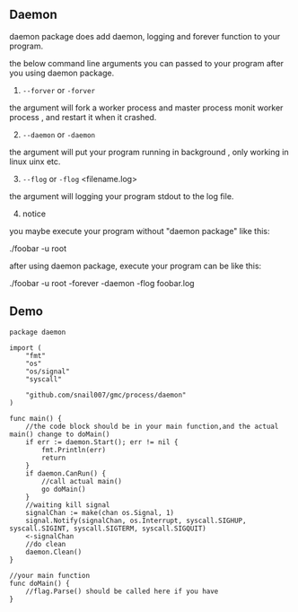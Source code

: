## Daemon 

daemon package does add daemon, logging and forever function to your program.

the below command line arguments you can passed to your program after you using daemon package.

1. `--forver` or `-forver`

the argument will fork a worker process and master process monit worker process , and restart it when it crashed.

2. `--daemon` or `-daemon`

the argument will put your program running in background , only working in linux uinx etc.

3. `--flog` or `-flog` <filename.log>

the argument will logging your program stdout to the log file.

4. notice

you maybe execute your program without "daemon package" like this:

./foobar -u root

after using daemon package, execute your program can be like this:

./foobar -u root -forever -daemon -flog foobar.log

## Demo

```golang
package daemon

import (
	"fmt"
	"os"
	"os/signal"
	"syscall"

	"github.com/snail007/gmc/process/daemon"
)

func main() {
	//the code block should be in your main function,and the actual main() change to doMain()
	if err := daemon.Start(); err != nil {
		fmt.Println(err)
		return
	}
	if daemon.CanRun() {
		//call actual main()
		go doMain()
	}
	//waiting kill signal
	signalChan := make(chan os.Signal, 1)
	signal.Notify(signalChan, os.Interrupt, syscall.SIGHUP, syscall.SIGINT, syscall.SIGTERM, syscall.SIGQUIT)
	<-signalChan
	//do clean
	daemon.Clean()
}

//your main function
func doMain() {
	//flag.Parse() should be called here if you have
}

```